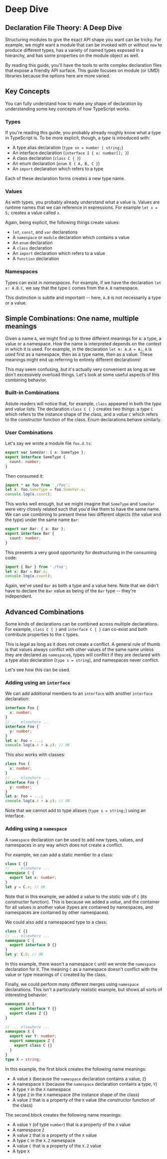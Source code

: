 # Deep Dive

## Declaration File Theory: A Deep Dive

Structuring modules to give the exact API shape you want can be tricky.
For example, we might want a module that can be invoked with or without `new` to produce different types,
has a variety of named types exposed in a hierarchy,
and has some properties on the module object as well.

By reading this guide, you'll have the tools to write complex declaration files that expose a friendly API surface.
This guide focuses on module (or UMD) libraries because the options here are more varied.

## Key Concepts

You can fully understand how to make any shape of declaration
by understanding some key concepts of how TypeScript works.

### Types

If you're reading this guide, you probably already roughly know what a type in TypeScript is.
To be more explicit, though, a _type_ is introduced with:

- A type alias declaration (`type sn = number | string;`)
- An interface declaration (`interface I { x: number[]; }`)
- A class declaration (`class C { }`)
- An enum declaration (`enum E { A, B, C }`)
- An `import` declaration which refers to a type

Each of these declaration forms creates a new type name.

### Values

As with types, you probably already understand what a value is.
Values are runtime names that we can reference in expressions.
For example `let x = 5;` creates a value called `x`.

Again, being explicit, the following things create values:

- `let`, `const`, and `var` declarations
- A `namespace` or `module` declaration which contains a value
- An `enum` declaration
- A `class` declaration
- An `import` declaration which refers to a value
- A `function` declaration

### Namespaces

Types can exist in _namespaces_.
For example, if we have the declaration `let x: A.B.C`,
we say that the type `C` comes from the `A.B` namespace.

This distinction is subtle and important -- here, `A.B` is not necessarily a type or a value.

## Simple Combinations: One name, multiple meanings

Given a name `A`, we might find up to three different meanings for `A`: a type, a value or a namespace.
How the name is interpreted depends on the context in which it is used.
For example, in the declaration `let m: A.A = A;`,
`A` is used first as a namespace, then as a type name, then as a value.
These meanings might end up referring to entirely different declarations!

This may seem confusing, but it's actually very convenient as long as we don't excessively overload things.
Let's look at some useful aspects of this combining behavior.

### Built-in Combinations

Astute readers will notice that, for example, `class` appeared in both the _type_ and _value_ lists.
The declaration `class C { }` creates two things:
a _type_ `C` which refers to the instance shape of the class,
and a _value_ `C` which refers to the constructor function of the class.
Enum declarations behave similarly.

### User Combinations

Let's say we wrote a module file `foo.d.ts`:

```ts
export var SomeVar: { a: SomeType };
export interface SomeType {
  count: number;
}
```

Then consumed it:

```ts
import * as foo from './foo';
let x: foo.SomeType = foo.SomeVar.a;
console.log(x.count);
```

This works well enough, but we might imagine that `SomeType` and `SomeVar` were very closely related
such that you'd like them to have the same name.
We can use combining to present these two different objects (the value and the type) under the same name `Bar`:

```ts
export var Bar: { a: Bar };
export interface Bar {
  count: number;
}
```

This presents a very good opportunity for destructuring in the consuming code:

```ts
import { Bar } from './foo';
let x: Bar = Bar.a;
console.log(x.count);
```

Again, we've used `Bar` as both a type and a value here.
Note that we didn't have to declare the `Bar` value as being of the `Bar` type -- they're independent.

## Advanced Combinations

Some kinds of declarations can be combined across multiple declarations.
For example, `class C { }` and `interface C { }` can co-exist and both contribute properties to the `C` types.

This is legal as long as it does not create a conflict.
A general rule of thumb is that values always conflict with other values of the same name unless they are declared as `namespace`s,
types will conflict if they are declared with a type alias declaration (`type s = string`),
and namespaces never conflict.

Let's see how this can be used.

### Adding using an `interface`

We can add additional members to an `interface` with another `interface` declaration:

```ts
interface Foo {
  x: number;
}
// ... elsewhere ...
interface Foo {
  y: number;
}
let a: Foo = ...;
console.log(a.x + a.y); // OK
```

This also works with classes:

```ts
class Foo {
  x: number;
}
// ... elsewhere ...
interface Foo {
  y: number;
}
let a: Foo = ...;
console.log(a.x + a.y); // OK
```

Note that we cannot add to type aliases (`type s = string;`) using an interface.

### Adding using a `namespace`

A `namespace` declaration can be used to add new types, values, and namespaces in any way which does not create a conflict.

For example, we can add a static member to a class:

```ts
class C {}
// ... elsewhere ...
namespace C {
  export let x: number;
}
let y = C.x; // OK
```

Note that in this example, we added a value to the _static_ side of `C` (its constructor function).
This is because we added a _value_, and the container for all values is another value
(types are contained by namespaces, and namespaces are contained by other namespaces).

We could also add a namespaced type to a class:

```ts
class C {}
// ... elsewhere ...
namespace C {
  export interface D {}
}
let y: C.D; // OK
```

In this example, there wasn't a namespace `C` until we wrote the `namespace` declaration for it.
The meaning `C` as a namespace doesn't conflict with the value or type meanings of `C` created by the class.

Finally, we could perform many different merges using `namespace` declarations.
This isn't a particularly realistic example, but shows all sorts of interesting behavior:

```ts
namespace X {
  export interface Y {}
  export class Z {}
}

// ... elsewhere ...
namespace X {
  export var Y: number;
  export namespace Z {
    export class C {}
  }
}
type X = string;
```

In this example, the first block creates the following name meanings:

- A value `X` (because the `namespace` declaration contains a value, `Z`)
- A namespace `X` (because the `namespace` declaration contains a type, `Y`)
- A type `Y` in the `X` namespace
- A type `Z` in the `X` namespace (the instance shape of the class)
- A value `Z` that is a property of the `X` value (the constructor function of the class)

The second block creates the following name meanings:

- A value `Y` (of type `number`) that is a property of the `X` value
- A namespace `Z`
- A value `Z` that is a property of the `X` value
- A type `C` in the `X.Z` namespace
- A value `C` that is a property of the `X.Z` value
- A type `X`

<!-- TODO: Write more on that. -->
